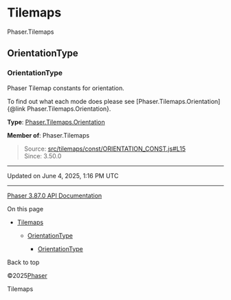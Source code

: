 # Tilemaps

Phaser.Tilemaps

## OrientationType

### <static> OrientationType

Phaser Tilemap constants for orientation.

To find out what each mode does please see [Phaser.Tilemaps.Orientation]{@link Phaser.Tilemaps.Orientation}.

**Type**: [Phaser.Tilemaps.Orientation](../namespace/tilemaps-orientation.md)

**Member of**: Phaser.Tilemaps

> Source: [src/tilemaps/const/ORIENTATION\_CONST.js#L15](https://github.com/phaserjs/phaser/blob/v3.87.0/src/tilemaps/const/ORIENTATION_CONST.js#L15)  
> Since: 3.50.0

---

Updated on June 4, 2025, 1:16 PM UTC

---

[Phaser 3.87.0 API Documentation](../../index.md)

On this page

* [Tilemaps](#tilemaps)

  + [OrientationType](#orientationtype)

    - [<static> OrientationType](#static-orientationtype)

Back to top

©2025[Phaser](https://docs.phaser.io)



Tilemaps